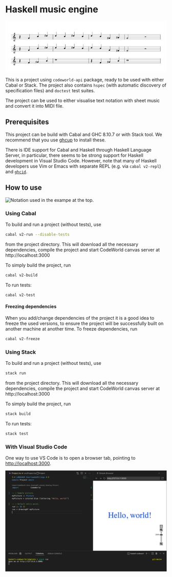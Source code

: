 # Haskell music engine

![Visualisation demo.](images/Visualisation-example.jpeg)

This is a project using `codeworld-api` package, ready to be used with either Cabal or Stack. The project also contains `hspec` (with automatic discovery of specification files) and `doctest` test suites.

The project can be used to either visualise text notation with sheet music and convert it into MIDI file. 

## Prerequisites

This project can be build with Cabal and GHC 8.10.7 or with Stack tool.
We recommend that you use [ghcup](https://www.haskell.org/ghcup/) to install these.

There is IDE support for Cabal and Haskell through Haskell Language Server, in particular, there seems to be strong support for Haskell development in Visual Studio Code.
However, note that many of Haskell developers use Vim or Emacs with separate REPL (e.g. via `cabal v2-repl`) and [`ghcid`](https://github.com/ndmitchell/ghcid#readme).

## How to use

![Notation used in the exampe at the top.](images/Notation-example.txt.jpeg)

### Using Cabal

To build and run a project (without tests), use

```sh
cabal v2-run --disable-tests
```

from the project directory. This will download all the necessary dependencies, compile the project and start CodeWorld canvas server at http://localhost:3000

To simply build the project, run

```sh
cabal v2-build
```

To run tests:

```sh
cabal v2-test
```

#### Freezing dependencies

When you add/change dependencies of the project it is a good idea to freeze the used versions, to ensure the project will be successfully built on another machine at another time. To freeze dependencies, run

```sh
cabal v2-freeze
```

### Using Stack

To build and run a project (without tests), use

```sh
stack run
```

from the project directory. This will download all the necessary dependencies, compile the project and start CodeWorld canvas server at http://localhost:3000

To simply build the project, run

```sh
stack build
```

To run tests:

```sh
stack test
```

### With Visual Studio Code

One way to use VS Code is to open a browser tab, pointing to [http://localhost:3000](http://localhost:3000).

![Sample VS Code setup.](images/vs-code-setup.png)
